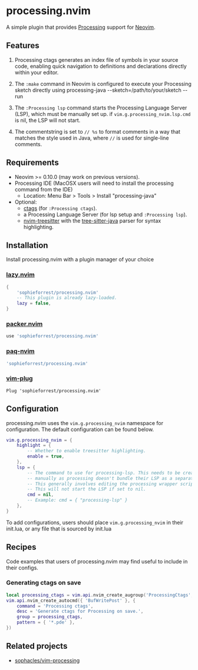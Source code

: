 # processing.nvim

A simple plugin that provides [Processing](https://processing.org/) support for [Neovim](https://neovim.io/).

## Features

1. Processing ctags generates an index file of symbols in your source code,
   enabling quick navigation to definitions and declarations directly within
   your editor.

2. The `:make` command in Neovim is configured to execute your Processing
   sketch directly using processing-java --sketch=/path/to/your/sketch --run

3. The `:Processing lsp` command starts the Processing Language Server (LSP),
   which must be manually set up. if `vim.g.processing_nvim.lsp.cmd` is nil,
   the LSP will not start.

4. The commentstring is set to `// %s` to format comments in a way that matches
   the style used in Java, where `//` is used for single-line comments.

## Requirements

- Neovim >= 0.10.0 (may work on previous versions).
- Processing IDE (MacOSX users will need to install the processing command from
  the IDE)
  - Location: Menu Bar > Tools > Install "processing-java"
- Optional:
  - [ctags](https://github.com/universal-ctags/ctags) (for `:Processing ctags`).
  - a Processing Language Server (for lsp setup and `:Processing lsp`).
  - [nvim-treesitter](https://github.com/nvim-treesitter/nvim-treesitter) with
    the [tree-sitter-java](https://github.com/tree-sitter/tree-sitter-java)
    parser for syntax highlighting.

## Installation

Install processing.nvim with a plugin manager of your choice

### [lazy.nvim](https://github.com/folke/lazy.nvim)

```lua
{
    'sophieforrest/processing.nvim'
    -- This plugin is already lazy-loaded.
    lazy = false,
}
```

### [packer.nvim](https://github.com/wbthomason/packer.nvim)

```lua
use 'sophieforrest/processing.nvim'
```

### [paq-nvim](https://github.com/savq/paq-nvim)

```lua
'sophieforrest/processing.nvim'
```

### [vim-plug](https://github.com/savq/paq-nvim)

```vim
Plug 'sophieforrest/processing.nvim'
```

## Configuration

processing.nvim uses the `vim.g.processing_nvim` namespace for configuration.
The default configuration can be found below.

```lua
vim.g.processing_nvim = {
    highlight = {
        -- Whether to enable treesitter highlighting.
        enable = true,
    },
    lsp = {
        -- The command to use for processing-lsp. This needs to be created
        -- manually as processing doesn't bundle their LSP as a separate package.
        -- This generally involves editing the processing wrapper script.
        -- This will not start the LSP if set to nil.
        cmd = nil,
        -- Example: cmd = { "processing-lsp" }
    },
}
```

To add configurations, users should place `vim.g.processing_nvim` in their
init.lua, or any file that is sourced by init.lua

## Recipes

Code examples that users of processing.nvim may find useful to include in their configs.

### Generating ctags on save

```lua
local processing_ctags = vim.api.nvim_create_augroup('ProcessingCtags', {})
vim.api.nvim_create_autocmd({ 'BufWritePost' }, {
    command = 'Processing ctags',
    desc = 'Generate ctags for Processing on save.',
    group = processing_ctags,
    pattern = { '*.pde' },
})
```

## Related projects

- [sophacles/vim-processing](https://github.com/sophacles/vim-processing)
